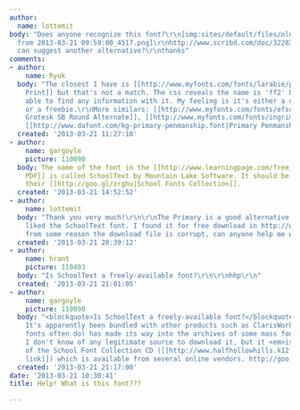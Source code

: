 ```yaml
---
author:
  name: lottemit
body: "Does anyone recognize this font?\r\n[img:sites/default/files/old-images/Screenshot
  from 2013-03-21 09:59:00_4517.png]\r\nhttp://www.scribd.com/doc/32283223/Dinosaurs-Fact-File\r\nor
  can suggest another alternative?\r\nthanks"
comments:
- author:
    name: Ryuk
  body: "The closest I have is [[http://www.myfonts.com/fonts/larabie/primer-print/|Primer
    Print]] but that's not a match. The css reveals the name is 'ff2' but I wasn't
    able to find any information with it. My feeling is it's either a custom typeface
    or a freebie.\r\nMore similars: [[http://www.myfonts.com/fonts/efscangraphic/europa-grotesk-sb|Europa
    Grotesk SB Round Alternate]], [[http://www.myfonts.com/fonts/ingrimayne/cennerik|Cennerik]],
    [[http://www.dafont.com/kg-primary-penmanship.font|Primary Penmanship]], [[http://www.fontsquirrel.com/fonts/Quicksand|Quicksand]]"
  created: '2013-03-21 11:27:18'
- author:
    name: gargoyle
    picture: 110090
  body: The name of the font in the [[http://www.learningpage.com/free_pages/galleries/dino.html|original
    PDF]] is called SchoolText by Mountain Lake Software. It should be available in
    their [[http://goo.gl/zrghu|School Fonts Collection]].
  created: '2013-03-21 14:52:52'
- author:
    name: lottemit
  body: "Thank you very much!\r\n\r\nThe Primary is a good alternative. But i really
    liked the SchoolText font. I found it for free download in http://www.fonts101.com/fonts/view/Uncategorized/29268/SchoolText\r\n\r\nbut
    from some reason the download file is corrupt, can anyone help me with that?\r\n\r\nthanks"
  created: '2013-03-21 20:39:12'
- author:
    name: hrant
    picture: 110403
  body: "Is SchoolText a freely-available font?\r\n\r\nhhp\r\n"
  created: '2013-03-21 21:01:05'
- author:
    name: gargoyle
    picture: 110090
  body: "<blockquote>Is SchoolText a freely-available font?</blockquote>\r\nUnlikely.
    It's apparently been bundled with other products such as ClarisWorks and (as such
    fonts often do) has made its way into the archives of some mass font repositories.
    I don't know of any legitimate source to download it, but it <em>is</em> part
    of the School Font Collection CD ([[http://www.halfhollowhills.k12.ny.us/uploaded/PDFs/Technology/sf.pdf|PDF
    link]]) which is available from several online vendors. http://goo.gl/zrghu"
  created: '2013-03-21 21:17:00'
date: '2013-03-21 10:30:41'
title: Help! What is this font???

---
```

